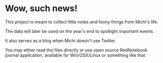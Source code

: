 # Wow, such news!

This project is meant to collect little notes and funny things from Michi's life.

The data will later be used on the year's end to spotlight important events.

It also serves as a blog when Michi doesn't use Twitter.

You may either read the files directly or use open source RedNotebook journal application, available for Win/OSX/Linux or something like that.
